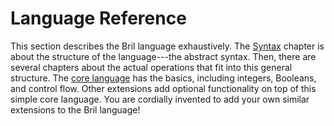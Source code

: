 Language Reference
==================

This section describes the Bril language exhaustively.
The [Syntax](syntax.md) chapter is about the structure of the language---the abstract syntax.
Then, there are several chapters about the actual operations that fit into this general structure.
The [core language](core.md) has the basics, including integers, Booleans, and control flow.
Other extensions add optional functionality on top of this simple core language.
You are cordially invented to add your own similar extensions to the Bril language!
